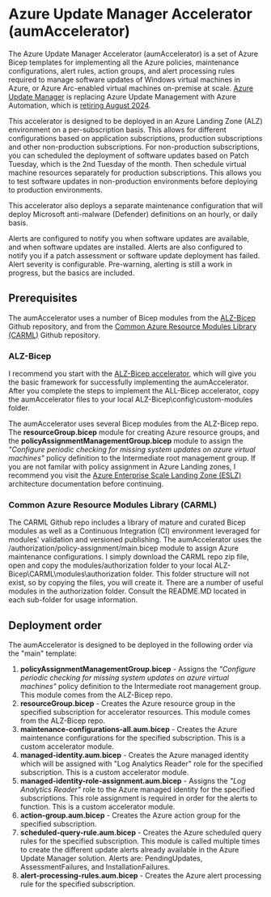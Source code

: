 # Azure Update Manager Accelerator (aumAccelerator)
The Azure Update Manager Accelerator (aumAccelerator) is a set of Azure Bicep templates for implementing all the Azure policies, maintenance configurations, alert rules, action groups, and alert processing rules required to manage software updates of Windows virtual machines in Azure, or Azure Arc-enabled virtual machines on-premise at scale. [Azure Update Manager](https://learn.microsoft.com/en-us/azure/update-manager/overview?tabs=azure-vms) is replacing Azure Update Management with Azure Automation, which is [retiring August 2024](https://azure.microsoft.com/en-us/updates/were-retiring-the-log-analytics-agent-in-azure-monitor-on-31-august-2024/).

This accelerator is designed to be deployed in an Azure Landing Zone (ALZ) environment on a per-subscription basis. This allows for different configurations based on application subscriptions, production subscriptions and other non-production subscriptions. For non-production subscriptions, you can scheduled the deployment of software updates based on Patch Tuesday, which is the 2nd Tuesday of the month. Then schedule virtual machine resources separately for production subscriptions. This allows you to test software updates in non-production environments before deploying to production environments.

This accelerator also deploys a separate maintenance configuration that will deploy Microsoft anti-malware (Defender) definitions on an hourly, or daily basis.

Alerts are configured to notify you when software updates are available, and when software updates are installed. Alerts are also configured to notify you if a patch assessment or software update deployment has failed. Alert severity is configurable. Pre-warning, alerting is still a work in progress, but the basics are included.

## Prerequisites
The aumAccelerator uses a number of Bicep modules from the [ALZ-Bicep](https://github.com/Azure/ALZ-Bicep/) Github repository, and from the [Common Azure Resource Modules Library (CARML)](https://github.com/Azure/ResourceModules) Github repository.

### ALZ-Bicep
I recommend you start with the [ALZ-Bicep accelerator](https://github.com/Azure/ALZ-Bicep/wiki/Accelerator), which will give you the basic framework for successfully implementing the aumAccelerator. After you complete the steps to implement the ALL-Bicep accelerator, copy the aumAccelerator files to your local ALZ-Bicep\config\custom-modules folder.

The aumAccelerator uses several Bicep modules from the ALZ-Bicep repo. The **resourceGroup.bicep** module for creating Azure resource groups, and the **policyAssignmentManagementGroup.bicep** module to assign the *"Configure periodic checking for missing system updates on azure virtual machines"* policy definition to the Intermediate root management group. If you are not familar with policy assignment in Azure Landing zones, I recommend you visit the [Azure Enterprise Scale Landing Zone (ESLZ)](https://github.com/Azure/Enterprise-Scale/wiki/ALZ-Policies) architecture documentation before continuing.

### Common Azure Resource Modules Library (CARML)
The CARML Github repo includes a library of mature and curated Bicep modules as well as a Continuous Integration (CI) environment leveraged for modules' validation and versioned publishing. The aumAccelerator uses the /authorization/policy-assignment/main.bicep module to assign Azure maintenance configurations. I simply download the CARML repo zip file, open and copy the modules/authorization folder to your local ALZ-Bicep\CARML\modules\authorization folder. This folder structure will not exist, so by copying the files, you will create it. There are a number of useful modules in the authorization folder. Consult the README.MD located in each sub-folder for usage information.

## Deployment order
The aumAccelerator is designed to be deployed in the following order via the "main" template:
1. **policyAssignmentManagementGroup.bicep** - Assigns the *"Configure periodic checking for missing system updates on azure virtual machines"* policy definition to the Intermediate root management group. This module comes from the ALZ-Bicep repo.
2. **resourceGroup.bicep** - Creates the Azure resource group in the specified subscription for accelerator resources. This module comes from the ALZ-Bicep repo.
3. **maintenance-configurations-all.aum.bicep** - Creates the Azure maintenance configurations for the specified subscription. This is a custom accelerator module.
4. **managed-identity.aum.bicep** - Creates the Azure managed identity which will be assigned with "Log Analytics Reader" role for the specified subscription. This is a custom accelerator module.
5. **managed-identity-role-assignment.aum.bicep** - Assigns the *"Log Analytics Reader"* role to the Azure managed identity for the specified subscriptions. This role assignment is required in order for the alerts to function. This is a custom accelerator module.
6. **action-group.aum.bicep** - Creates the Azure action group for the specified subscription.
7. **scheduled-query-rule.aum.bicep** - Creates the Azure scheduled query rules for the specified subscription. This module is called multiple times to create the different update alerts already available in the Azure Update Manager solution. Alerts are: PendingUpdates, AssessmentFailures, and InstallationFailures.
8. **alert-processing-rules.aum.bicep** - Creates the Azure alert processing rule for the specified subscription.
